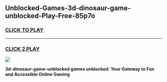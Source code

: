 
## Unblocked-Games-3d-dinosaur-game-unblocked-Play-Free-85p7o
<h3>
<a href="https://premium76.site?title=3d-dinosaur-game-unblocked&ref=18A">CLICK TO PLAY</a></h3>
<hr>

<h3>
<a href="https://premium76.site?title=3d-dinosaur-game-unblocked&ref=18A">CLICK 2 PLAY</a>
  
</h3>

<a href="https://premium76.site?title=3d-dinosaur-game-unblocked&ref=18A"><img src="https://clearcache.store/games.png"></a>


**3d-dinosaur-game-unblocked games unblocked: Your Gateway to Fun and Accessible Online Gaming**
